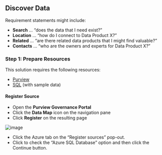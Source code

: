 ## Discover Data

Requirement statements might include:

* **Search** … “does the data that I need exist?”
* **Location** … “how do I connect to Data Product X?”
* **Related** … “are there related data products that I might find valuable?”
* **Contacts** … “who are the owners and experts for Data Product X?”

### Step 1: Prepare Resources

This solution requires the following resources:

* [Purview](PrepareResources_Purview.md)
* [SQL](PrepareResources_SQL.md) (with sample data)

#### Register Source

* Open the **Purview Governance Portal**
* Click the **Data Map** icon on the navigation pane
* Click **Register** on the resulting page

![image](https://user-images.githubusercontent.com/44923999/180648889-285b11ec-4bec-427b-afb4-931a1e0afe45.png)


* Click the Azure tab on the “Register sources” pop-out.
* Click to check the “Azure SQL Database” option and then click the Continue button.
